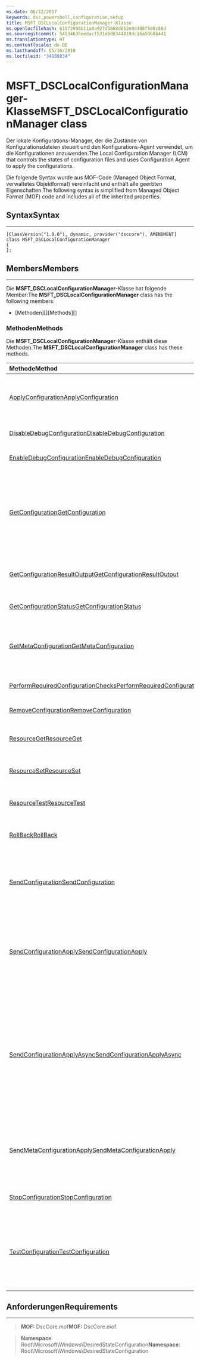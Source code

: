 ```yaml
---
ms.date: 06/12/2017
keywords: dsc,powershell,configuration,setup
title: MSFT_DSCLocalConfigurationManager-Klasse
ms.openlocfilehash: 615f2998b11a0a927d3868d852e0d408f500c86d
ms.sourcegitcommit: 54534635eedacf531d8d6344019dc16a50b8b441
ms.translationtype: HT
ms.contentlocale: de-DE
ms.lasthandoff: 05/16/2018
ms.locfileid: "34188834"
---
```

# <a name="msftdsclocalconfigurationmanager-class"></a><span data-ttu-id="3069d-103">MSFT_DSCLocalConfigurationManager-Klasse</span><span class="sxs-lookup"><span data-stu-id="3069d-103">MSFT_DSCLocalConfigurationManager class</span></span>

<span data-ttu-id="3069d-104">Der lokale Konfigurations-Manager, der die Zustände von Konfigurationsdateien steuert und den Konfigurations-Agent verwendet, um die Konfigurationen anzuwenden.</span><span class="sxs-lookup"><span data-stu-id="3069d-104">The Local Configuration Manager (LCM) that controls the states of configuration files and uses Configuration Agent to apply the configurations.</span></span>

<span data-ttu-id="3069d-105">Die folgende Syntax wurde aus MOF-Code (Managed Object Format, verwaltetes Objektformat) vereinfacht und enthält alle geerbten Eigenschaften.</span><span class="sxs-lookup"><span data-stu-id="3069d-105">The following syntax is simplified from Managed Object Format (MOF) code and includes all of the inherited properties.</span></span>

## <a name="syntax"></a><span data-ttu-id="3069d-106">Syntax</span><span class="sxs-lookup"><span data-stu-id="3069d-106">Syntax</span></span>
------

``` syntax
[ClassVersion("1.0.0"), dynamic, provider("dsccore"), AMENDMENT]
class MSFT_DSCLocalConfigurationManager
{
};
```

## <a name="members"></a><span data-ttu-id="3069d-107">Members</span><span class="sxs-lookup"><span data-stu-id="3069d-107">Members</span></span>
-------

<span data-ttu-id="3069d-108">Die **MSFT_DSCLocalConfigurationManager**-Klasse hat folgende Member:</span><span class="sxs-lookup"><span data-stu-id="3069d-108">The **MSFT_DSCLocalConfigurationManager** class has the following members:</span></span>

-   <span data-ttu-id="3069d-109">[Methoden][]</span><span class="sxs-lookup"><span data-stu-id="3069d-109">[Methods][]</span></span>

### <a name="methods"></a><span data-ttu-id="3069d-110">Methoden</span><span class="sxs-lookup"><span data-stu-id="3069d-110">Methods</span></span>

<span data-ttu-id="3069d-111">Die **MSFT_DSCLocalConfigurationManager**-Klasse enthält diese Methoden.</span><span class="sxs-lookup"><span data-stu-id="3069d-111">The **MSFT_DSCLocalConfigurationManager** class has these methods.</span></span>

|<span data-ttu-id="3069d-112">Methode</span><span class="sxs-lookup"><span data-stu-id="3069d-112">Method</span></span> |<span data-ttu-id="3069d-113">Beschreibung</span><span class="sxs-lookup"><span data-stu-id="3069d-113">Description</span></span> |
|:--- |:---|
| [<span data-ttu-id="3069d-114">ApplyConfiguration</span><span class="sxs-lookup"><span data-stu-id="3069d-114">ApplyConfiguration</span></span>](msft-dsclocalconfigurationmanager-applyconfiguration.md)| <span data-ttu-id="3069d-115">Verwendet den Konfigurations-Agent, um die ausstehende Konfiguration anzuwenden.</span><span class="sxs-lookup"><span data-stu-id="3069d-115">Uses the Configuration Agent to apply the configuration that is pending.</span></span>|
| [<span data-ttu-id="3069d-116">DisableDebugConfiguration</span><span class="sxs-lookup"><span data-stu-id="3069d-116">DisableDebugConfiguration</span></span>](msft-dsclocalconfigurationmanager-disabledebugconfiguration.md)| <span data-ttu-id="3069d-117">Deaktiviert das Debuggen von DSC-Ressourcen.</span><span class="sxs-lookup"><span data-stu-id="3069d-117">Disables DSC resource debugging.</span></span>|
| [<span data-ttu-id="3069d-118">EnableDebugConfiguration</span><span class="sxs-lookup"><span data-stu-id="3069d-118">EnableDebugConfiguration</span></span>](msft-dsclocalconfigurationmanager-enabledebugconfiguration.md)| <span data-ttu-id="3069d-119">Aktiviert das Debuggen von DSC-Ressourcen.</span><span class="sxs-lookup"><span data-stu-id="3069d-119">Enables DSC resource debugging.</span></span>|
| [<span data-ttu-id="3069d-120">GetConfiguration</span><span class="sxs-lookup"><span data-stu-id="3069d-120">GetConfiguration</span></span>](msft-dsclocalconfigurationmanager-getconfiguration.md)| <span data-ttu-id="3069d-121">Sendet das Konfigurationsdokument an den verwalteten Knoten und verwendet die **Get**-Methode des Konfigurations-Agents, um die Konfiguration anzuwenden.</span><span class="sxs-lookup"><span data-stu-id="3069d-121">Sends the configuration document to the managed node and uses the **Get** method of the Configuration Agent to apply the configuration.</span></span>|
| [<span data-ttu-id="3069d-122">GetConfigurationResultOutput</span><span class="sxs-lookup"><span data-stu-id="3069d-122">GetConfigurationResultOutput</span></span>](msft-dsclocalconfigurationmanager-getconfigurationresultoutput.md)| <span data-ttu-id="3069d-123">Ruft die Konfigurations-Agent-Ausgabe im Zusammenhang mit einem bestimmten Auftrag ab.</span><span class="sxs-lookup"><span data-stu-id="3069d-123">Gets the Configuration Agent output relating to a specific job.</span></span>|
| [<span data-ttu-id="3069d-124">GetConfigurationStatus</span><span class="sxs-lookup"><span data-stu-id="3069d-124">GetConfigurationStatus</span></span>](msft-dsclocalconfigurationmanager-getconfigurationstatus.md)| <span data-ttu-id="3069d-125">Abrufen des Konfigurationsstatusverlaufs.</span><span class="sxs-lookup"><span data-stu-id="3069d-125">Get the configuration status history.</span></span>|
| [<span data-ttu-id="3069d-126">GetMetaConfiguration</span><span class="sxs-lookup"><span data-stu-id="3069d-126">GetMetaConfiguration</span></span>](msft-dsclocalconfigurationmanager-getmetaconfiguration.md)| <span data-ttu-id="3069d-127">Ruft die Einstellungen des lokalen Konfigurations-Managers ab, die zur Steuerung des Konfigurations-Agents verwendet werden.</span><span class="sxs-lookup"><span data-stu-id="3069d-127">Gets the LCM settings that are used to control Configuration Agent.</span></span>|
| [<span data-ttu-id="3069d-128">PerformRequiredConfigurationChecks</span><span class="sxs-lookup"><span data-stu-id="3069d-128">PerformRequiredConfigurationChecks</span></span>](msft-dsclocalconfigurationmanager-performrequiredconfigurationchecks.md)| <span data-ttu-id="3069d-129">Startet die Konsistenzprüfung.</span><span class="sxs-lookup"><span data-stu-id="3069d-129">Starts the consistency check.</span></span>|
| [<span data-ttu-id="3069d-130">RemoveConfiguration</span><span class="sxs-lookup"><span data-stu-id="3069d-130">RemoveConfiguration</span></span>](msft-dsclocalconfigurationmanager-removeconfiguration.md)| <span data-ttu-id="3069d-131">Entfernt die Konfigurationsdateien.</span><span class="sxs-lookup"><span data-stu-id="3069d-131">Removes the configuration files.</span></span>|
| [<span data-ttu-id="3069d-132">ResourceGet</span><span class="sxs-lookup"><span data-stu-id="3069d-132">ResourceGet</span></span>](msft-dsclocalconfigurationmanager-resourceget.md)| <span data-ttu-id="3069d-133">Ruft direkt die **Get**-Methode einer DSC-Ressource auf.</span><span class="sxs-lookup"><span data-stu-id="3069d-133">Directly calls the **Get** method of a DSC resource.</span></span>|
| [<span data-ttu-id="3069d-134">ResourceSet</span><span class="sxs-lookup"><span data-stu-id="3069d-134">ResourceSet</span></span>](msft-dsclocalconfigurationmanager-resourceset.md)| <span data-ttu-id="3069d-135">Ruft direkt die **Set**-Methode einer DSC-Ressource auf.</span><span class="sxs-lookup"><span data-stu-id="3069d-135">Directly calls the **Set** method of a DSC resource.</span></span>|
| [<span data-ttu-id="3069d-136">ResourceTest</span><span class="sxs-lookup"><span data-stu-id="3069d-136">ResourceTest</span></span>](msft-dsclocalconfigurationmanager-resourcetest.md)| <span data-ttu-id="3069d-137">Ruft direkt die **Test**-Methode einer DSC-Ressource auf.</span><span class="sxs-lookup"><span data-stu-id="3069d-137">Directly calls the **Test** method of a DSC resource.</span></span>|
| [<span data-ttu-id="3069d-138">RollBack</span><span class="sxs-lookup"><span data-stu-id="3069d-138">RollBack</span></span>](msft-dsclocalconfigurationmanager-rollback.md)| <span data-ttu-id="3069d-139">Führt einen Rollback zu einer vorherigen Konfiguration aus.</span><span class="sxs-lookup"><span data-stu-id="3069d-139">Rolls back to a previous configuration.</span></span>|
| [<span data-ttu-id="3069d-140">SendConfiguration</span><span class="sxs-lookup"><span data-stu-id="3069d-140">SendConfiguration</span></span>](msft-dsclocalconfigurationmanager-sendconfiguration.md)| <span data-ttu-id="3069d-141">Sendet das Konfigurationsdokument an den verwalteten Knoten und speichert es als ausstehende Änderung.</span><span class="sxs-lookup"><span data-stu-id="3069d-141">Sends the configuration document to the managed node and saves it as a pending change.</span></span>|
| [<span data-ttu-id="3069d-142">SendConfigurationApply</span><span class="sxs-lookup"><span data-stu-id="3069d-142">SendConfigurationApply</span></span>](msft-dsclocalconfigurationmanager-sendconfigurationapply.md)| <span data-ttu-id="3069d-143">Sendet das Konfigurationsdokument an den verwalteten Knoten und verwendet den Konfigurations-Agent zum Anwenden der Konfiguration.</span><span class="sxs-lookup"><span data-stu-id="3069d-143">Sends the configuration document to the managed node and uses the Configuration Agent to apply the configuration.</span></span>|
| [<span data-ttu-id="3069d-144">SendConfigurationApplyAsync</span><span class="sxs-lookup"><span data-stu-id="3069d-144">SendConfigurationApplyAsync</span></span>](msft-dsclocalconfigurationmanager-sendconfigurationapplyasync.md)| <span data-ttu-id="3069d-145">Senden des Konfigurationsdokuments an den verwalteten Knoten und Beginnen mit der Verwendung des Konfigurations-Agents zum Anwenden der Konfiguration.</span><span class="sxs-lookup"><span data-stu-id="3069d-145">Send the configuration document to the managed node and start using the Configuration Agent to apply the configuration.</span></span> <span data-ttu-id="3069d-146">Verwenden Sie „GetConfigurationResultOutput“, um Ergebnisausgaben abzurufen.</span><span class="sxs-lookup"><span data-stu-id="3069d-146">Use GetConfigurationResultOutput to retrieve result output.</span></span>|
| [<span data-ttu-id="3069d-147">SendMetaConfigurationApply</span><span class="sxs-lookup"><span data-stu-id="3069d-147">SendMetaConfigurationApply</span></span>](msft-dsclocalconfigurationmanager-sendmetaconfigurationapply.md)| <span data-ttu-id="3069d-148">Legt die Einstellungen des lokalen Konfigurations-Managers fest, die zur Steuerung des Konfigurations-Agents verwendet werden.</span><span class="sxs-lookup"><span data-stu-id="3069d-148">Sets the LCM settings that are used to control the Configuration Agent.</span></span>|
| [<span data-ttu-id="3069d-149">StopConfiguration</span><span class="sxs-lookup"><span data-stu-id="3069d-149">StopConfiguration</span></span>](msft-dsclocalconfigurationmanager-stopconfiguration.md)| <span data-ttu-id="3069d-150">Beende die Konfiguration, die gerade ausgeführt wird.</span><span class="sxs-lookup"><span data-stu-id="3069d-150">Stops the configuration that is in progress.</span></span>|
| [<span data-ttu-id="3069d-151">TestConfiguration</span><span class="sxs-lookup"><span data-stu-id="3069d-151">TestConfiguration</span></span>](msft-dsclocalconfigurationmanager-testconfiguration.md)| <span data-ttu-id="3069d-152">Sendet das Konfigurationsdokument an den verwalteten Knoten und überprüft die aktuelle Konfiguration anhand dieses Dokuments.</span><span class="sxs-lookup"><span data-stu-id="3069d-152">Sends the configuration document to the managed node and verifies the current configuration against the document.</span></span>|





## <a name="requirements"></a><span data-ttu-id="3069d-153">Anforderungen</span><span class="sxs-lookup"><span data-stu-id="3069d-153">Requirements</span></span>
------------
><span data-ttu-id="3069d-154">**MOF:** DscCore.mof</span><span class="sxs-lookup"><span data-stu-id="3069d-154">**MOF:** DscCore.mof</span></span>

><span data-ttu-id="3069d-155">**Namespace**: Root\Microsoft\Windows\DesiredStateConfiguration</span><span class="sxs-lookup"><span data-stu-id="3069d-155">**Namespace**: Root\Microsoft\Windows\DesiredStateConfiguration</span></span>